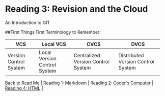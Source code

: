 # Reading 3: Revision and the Cloud

An Introduction to GIT

##First Things First Terminology to Remember:

VCS | Local VCS | CVCS | DVCS |
--- | --------- | ---- | ---- |
Version Control System | Local Version Control System | Centralized Version Control System | Distributed Version Control System |


[Back to Read Me](README.md) |
[Reading 1: Markdown](markdown.md) |
[Reading 2: Coder's Computer](coderscomputer.md) |
[Reading 4: HTML](html.md) |